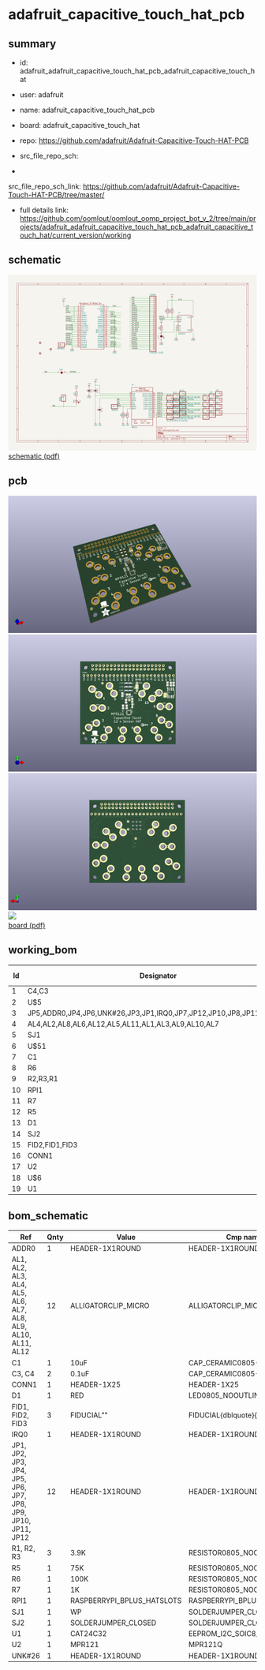 # adafruit_capacitive_touch_hat_pcb
 
## summary 
* id: adafruit_adafruit_capacitive_touch_hat_pcb_adafruit_capacitive_touch_hat
* user: adafruit
* name: adafruit_capacitive_touch_hat_pcb
* board: adafruit_capacitive_touch_hat
* repo: https://github.com/adafruit/Adafruit-Capacitive-Touch-HAT-PCB



* src_file_repo_sch: 
*
 src_file_repo_sch_link: https://github.com/adafruit/Adafruit-Capacitive-Touch-HAT-PCB/tree/master/
* full details link: https://github.com/oomlout/oomlout_oomp_project_bot_v_2/tree/main/projects/adafruit_adafruit_capacitive_touch_hat_pcb_adafruit_capacitive_touch_hat/current_version/working  

## schematic  
![](working_schematic_600.png)  
[schematic (pdf)](working_schematic.pdf)  

## pcb  
![](working_3d_600.png) 
![](working_3d_front_600.png)  
![](working_3d_back_600.png)  
![](working_600.png)  
[board (pdf)](working.pdf)  

## working_bom
| Id | Designator | Footprint | Quantity | Designation | Supplier and ref |  | None | 
| --- | --- | --- | --- | --- | --- | --- | --- | 
| 1 | C4,C3 | 0805-NO | 2 | 0.1uF |  |  | [''] | 
| 2 | U$5 | PIHATLOGO | 1 |  |  |  | [''] | 
| 3 | JP5,ADDR0,JP4,JP6,UNK#26,JP3,JP1,IRQ0,JP7,JP12,JP10,JP8,JP11,JP2,JP9 | 1X01_ROUND | 15 |  |  |  | [''] | 
| 4 | AL4,AL2,AL8,AL6,AL12,AL5,AL11,AL1,AL3,AL9,AL10,AL7 | ALLIGATORCLIP | 12 | ALLIGATORCLIP_MICRO |  |  | [''] | 
| 5 | SJ1 | SOLDERJUMPER_CLOSEDWIRE | 1 | WP |  |  | [''] | 
| 6 | U$51 | ADAFRUIT_5MM | 1 |  |  |  | [''] | 
| 7 | C1 | 0805-NO | 1 | 10uF |  |  | [''] | 
| 8 | R6 | 0805-NO | 1 | 100K |  |  | [''] | 
| 9 | R2,R3,R1 | 0805-NO | 3 | 3.9K |  |  | [''] | 
| 10 | RPI1 | PI_HAT_SLOTS | 1 | RASPBERRYPI_BPLUS_HATSLOTS |  |  | [''] | 
| 11 | R7 | 0805-NO | 1 | 1K |  |  | [''] | 
| 12 | R5 | 0805-NO | 1 | 75K |  |  | [''] | 
| 13 | D1 | CHIPLED_0805_NOOUTLINE | 1 | RED |  |  | [''] | 
| 14 | SJ2 | SOLDERJUMPER_CLOSEDWIRE | 1 |  |  |  | [''] | 
| 15 | FID2,FID1,FID3 | FIDUCIAL_1MM | 3 | FIDUCIAL" |  |  | [''] | 
| 16 | CONN1 | 1X25_ROUND_70MIL | 1 | HEADER-1X25 |  |  | [''] | 
| 17 | U2 | QFN20_3MM_NOTHERMAL | 1 | MPR121 |  |  | [''] | 
| 18 | U$6 | PCBFEAT-REV-040 | 1 |  |  |  | [''] | 
| 19 | U1 | SOIC8_150MIL | 1 | CAT24C32 |  |  | [''] | 


## bom_schematic
| Ref | Qnty | Value | Cmp name | Footprint | Description | Vendor | DNP | 
| --- | --- | --- | --- | --- | --- | --- | --- | 
| ADDR0 | 1 | HEADER-1X1ROUND | HEADER-1X1ROUND | working:1X01_ROUND |  |  |  | 
| AL1, AL2, AL3, AL4, AL5, AL6, AL7, AL8, AL9, AL10, AL11, AL12 | 12 | ALLIGATORCLIP_MICRO | ALLIGATORCLIP_MICRO | working:ALLIGATORCLIP |  |  |  | 
| C1 | 1 | 10uF | CAP_CERAMIC0805-NOOUTLINE | working:0805-NO |  |  |  | 
| C3, C4 | 2 | 0.1uF | CAP_CERAMIC0805-NOOUTLINE | working:0805-NO |  |  |  | 
| CONN1 | 1 | HEADER-1X25 | HEADER-1X25 | working:1X25_ROUND_70MIL |  |  |  | 
| D1 | 1 | RED | LED0805_NOOUTLINE | working:CHIPLED_0805_NOOUTLINE |  |  |  | 
| FID1, FID2, FID3 | 3 | FIDUCIAL"" | FIDUCIAL{dblquote}{dblquote} | working:FIDUCIAL_1MM |  |  |  | 
| IRQ0 | 1 | HEADER-1X1ROUND | HEADER-1X1ROUND | working:1X01_ROUND |  |  |  | 
| JP1, JP2, JP3, JP4, JP5, JP6, JP7, JP8, JP9, JP10, JP11, JP12 | 12 | HEADER-1X1ROUND | HEADER-1X1ROUND | working:1X01_ROUND |  |  |  | 
| R1, R2, R3 | 3 | 3.9K | RESISTOR0805_NOOUTLINE | working:0805-NO |  |  |  | 
| R5 | 1 | 75K | RESISTOR0805_NOOUTLINE | working:0805-NO |  |  |  | 
| R6 | 1 | 100K | RESISTOR0805_NOOUTLINE | working:0805-NO |  |  |  | 
| R7 | 1 | 1K | RESISTOR0805_NOOUTLINE | working:0805-NO |  |  |  | 
| RPI1 | 1 | RASPBERRYPI_BPLUS_HATSLOTS | RASPBERRYPI_BPLUS_HATSLOTS | working:PI_HAT_SLOTS |  |  |  | 
| SJ1 | 1 | WP | SOLDERJUMPER_CLOSED | working:SOLDERJUMPER_CLOSEDWIRE |  |  |  | 
| SJ2 | 1 | SOLDERJUMPER_CLOSED | SOLDERJUMPER_CLOSED | working:SOLDERJUMPER_CLOSEDWIRE |  |  |  | 
| U1 | 1 | CAT24C32 | EEPROM_I2C_SOIC8_GENERIC | working:SOIC8_150MIL |  |  |  | 
| U2 | 1 | MPR121 | MPR121Q | working:QFN20_3MM_NOTHERMAL |  |  |  | 
| UNK#26 | 1 | HEADER-1X1ROUND | HEADER-1X1ROUND | working:1X01_ROUND |  |  |  | 



